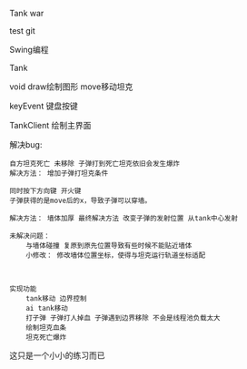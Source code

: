 Tank war

test git

Swing编程


Tank

void draw绘制图形
move移动坦克

keyEvent 键盘按键 

TankClient
绘制主界面


解决bug:


	自方坦克死亡 未移除 子弹打到死亡坦克依旧会发生爆炸 
	解决方法： 增加子弹打坦克条件 

	同时按下方向键 开火键 
	子弹获得的是move后的x，导致子弹可以穿墙。

	解决方法： 墙体加厚 最终解决方法 改变子弹的发射位置 从tank中心发射

	未解决问题：
		与墙体碰撞 复原到原先位置导致有些时候不能贴近墙体 
		小修改： 修改墙体位置坐标，使得与坦克运行轨道坐标适配
															
	

	实现功能 
		tank移动 边界控制 
		ai tank移动 
		打子弹 子弹打人掉血 子弹遇到边界移除 不会是线程池负载太大
        绘制坦克血条
 		坦克死亡爆炸	 			






这只是一个小小的练习而已
